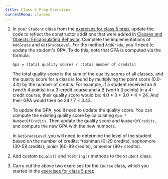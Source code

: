 ```yaml
---
title: Class 6 Prep Exercises
currentMenu: classes
---
```


1. In your `Student` class from the [exercises for class 5 prep](../5/exercises.html), update the code to reflect the constructor additions that were added in [Classes and Objects: Encapsulating Behavior](../../csharp4python/classes-and-objects-encapsulating-behavior/). Complete the implementations of `AddGrade` and `GetGradeLevel`. For the method `AddGrade`, you'll need to update the student's GPA. To do this, note that GPA is computed via the formula:
    ```nohighlight
    Gpa = (total quality score) / (total number of credits)
    ```
    The total quality score is the sum of the quality scores of all classes, and the quality score for a class is found by multiplying the point score (0.0-4.0) by the number of credits. For example, if a student received an A (worth 4 points) in a 3-credit course and a B (worth 3 points) in a 4-credit course, their quality score would be: 4.0 \* 3 + 3.0 \* 4 = 24. And their GPA would then be 24 / 7 = 3.43.

    To update the GPA, you'll need to update the quality score. You can compute the existing quality score by calculating `Gpa * NumberOfCredits`. Then update the quality score and `NumberOfCredits`, and compute the new GPA with the new numbers.

    In `GetGradeLevel` you will need to determine the level of the student based on the number of credits: freshman (0-29 credits), sophomore (30-59 credits), junior (60-89 credits), or senior (90+ credits).
1. Add custom `Equals()` and `ToString()` methods to the `Student` class.
2. Carry out the above two exercises for the `Course` class, which you started in the [exercises for class 5 prep](../5/exercises.html).
